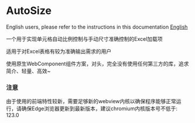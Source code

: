 # AutoSize

English users, please refer to the instructions in this documentation  [English](./README-EN.md)

一个用于实现单元格自动比例控制与手动尺寸准确控制的Excel加载项

适用于对Excel表格有较为准确输出需求的用户

使用原生WebComponent组件方案，对头，完全没有使用任何第三方的库，追求简介、轻量、高效~



### 注意

由于使用的前端特性较新，需要足够新的webview内核以确保程序能够正常运行，请确保Edge浏览器更新到最新版本，建议chromium内核版本号不低于: 123.0

